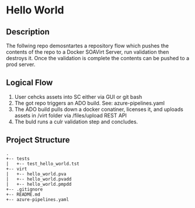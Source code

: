 # Hello World

## Description
The follwing repo demosntartes a repository flow which pushes the contents of the repo to a Docker SOAVirt Server, run validation then destroys it. Once the validation is complete the contents can be pushed to a prod server.

## Logical Flow

1. User cehcks assets into SC either via GUI or git bash 
2. The got repo triggers an ADO build. See: azure-pipelines.yaml
3. The ADO build pulls down a docker conatiner, licenses it, and uploads assets in /virt folder via /files/upload REST API
4. The buld runs a culr validation step and concludes.

## Project Structure

```
.
+-- tests
|   +-- test_hello_world.tst
+-- virt
|   +-- hello_world.pva
|   +-- hello_world.pvadd
|   +-- hello_world.pmpdd
+-- .gitignore
+-- README.md
+-- azure-pipelines.yaml
``` 

